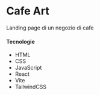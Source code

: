 # Cafe Art

Landing page di un negozio di cafe

#### Tecnologie

-   HTML
-   CSS
-   JavaScript
-   React
-   Vite
-   TailwindCSS

